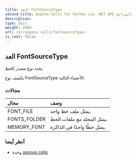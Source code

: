 ```yaml
---
title: العد FontSourceType
second_title: Aspose.Cells for Python via .NET API المراجع
description:
type: docs
weight: 2080
url: /ar/aspose.cells/fontsourcetype/
is_root: false
---
```

##  العد FontSourceType
يحدد نوع مصدر الخط.



يكشف نوع FontSourceType الأعضاء التالية:

###  مجالات
| مجال| وصف|
| :- | :- |
| FONT_FILE | يمثل ملف خط واحد.|
| FONTS_FOLDER | يمثل المجلد مع ملفات الخط.|
| MEMORY_FONT | يمثل خطًا واحدًا في الذاكرة.|



###  أنظر أيضا
* وحدة [aspose.cells](..)
